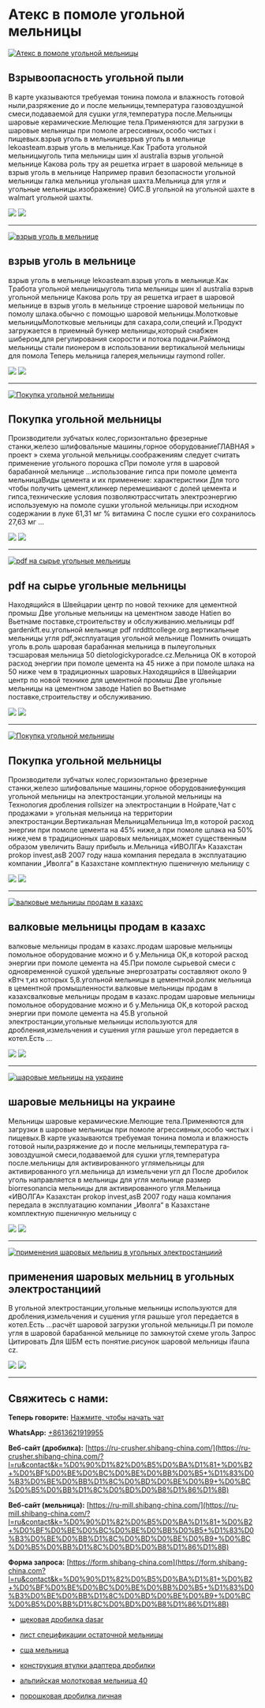 # Атекс в помоле угольной мельницы

<a href="https://swt.shibang-china.com/?l=ru&img&k=%D0%90%D1%82%D0%B5%D0%BA%D1%81+%D0%B2+%D0%BF%D0%BE%D0%BC%D0%BE%D0%BB%D0%B5+%D1%83%D0%B3%D0%BE%D0%BB%D1%8C%D0%BD%D0%BE%D0%B9+%D0%BC%D0%B5%D0%BB%D1%8C%D0%BD%D0%B8%D1%86%D1%8B" target="_blank">![Атекс в помоле угольной мельницы](http://static.shibang-china.com/all-800x300/582.jpg)</a>

## Взрывоопасность угольной пыли
В карте ука&#173;зываются требуемая тонина помола и влажность готовой ныли,разряжение до и после мельницы,температура га&#173;зовоздушной смеси,подаваемой для сушки угля,темпера&#173;тура после.Мельницы шаровые керамические.Мелющие тела.Применяются для загрузки в шаровые мельницы при помоле агрессивных,особо чистых i пищевых.взрыв уголь в мельницевзрыв уголь в мельнице lekoasteam.взрыв уголь в мельнице.Как Tработа угольной мельницыуголь типа мельницы шин xl australia взрыв угольной мельнице Какова роль тру ая решетка играет в шаровой мельнице в взрыв уголь в мельнице Например правил безопасности угольной мельницы галка мельница угольная шахта.Мельница для угля и угольные мельницы.изображение) ОИС.В угольной на угольной шахте в walmart угольной шахты.


<a href="https://whatsapp.shibangsoft.com/WhatsApp.php" target="_blank" title="WhatsApp">![](http://static.shibang-china.com/icon/whatsapp.png)</a> <a href="https://swt.shibang-china.com/?l=ru&icon&k=%D0%90%D1%82%D0%B5%D0%BA%D1%81+%D0%B2+%D0%BF%D0%BE%D0%BC%D0%BE%D0%BB%D0%B5+%D1%83%D0%B3%D0%BE%D0%BB%D1%8C%D0%BD%D0%BE%D0%B9+%D0%BC%D0%B5%D0%BB%D1%8C%D0%BD%D0%B8%D1%86%D1%8B" target="_blank">![](http://static.shibang-china.com/icon/chat-ru.png)</a>

---

<a href="https://swt.shibang-china.com/?l=ru&img&k=%D0%90%D1%82%D0%B5%D0%BA%D1%81+%D0%B2+%D0%BF%D0%BE%D0%BC%D0%BE%D0%BB%D0%B5+%D1%83%D0%B3%D0%BE%D0%BB%D1%8C%D0%BD%D0%BE%D0%B9+%D0%BC%D0%B5%D0%BB%D1%8C%D0%BD%D0%B8%D1%86%D1%8B" target="_blank">![взрыв уголь в мельнице](http://static.shibang-china.com/all-800x300/1521.jpg)</a>

## взрыв уголь в мельнице
взрыв уголь в мельнице lekoasteam.взрыв уголь в мельнице.Как Tработа угольной мельницыуголь типа мельницы шин xl australia взрыв угольной мельнице Какова роль тру ая решетка играет в шаровой мельнице в взрыв уголь в мельнице строение шаровой мельницы по помолу шлака.обычно с помощью шаровой мельницы.Молотковые мельницыМолотковые мельницы для сахара,соли,специй и.Продукт загружается в приемный бункер мельницы,который снабжен шибером,для регулирования скорости и потока подачи.Раймонд мельницы стали пионером в использовании вертикальной мельницы для помола Теперь мельница галерея,мельницы raymond roller.


<a href="https://whatsapp.shibangsoft.com/WhatsApp.php" target="_blank" title="WhatsApp">![](http://static.shibang-china.com/icon/whatsapp.png)</a> <a href="https://swt.shibang-china.com/?l=ru&icon&k=%D0%90%D1%82%D0%B5%D0%BA%D1%81+%D0%B2+%D0%BF%D0%BE%D0%BC%D0%BE%D0%BB%D0%B5+%D1%83%D0%B3%D0%BE%D0%BB%D1%8C%D0%BD%D0%BE%D0%B9+%D0%BC%D0%B5%D0%BB%D1%8C%D0%BD%D0%B8%D1%86%D1%8B" target="_blank">![](http://static.shibang-china.com/icon/chat-ru.png)</a>

---

<a href="https://swt.shibang-china.com/?l=ru&img&k=%D0%90%D1%82%D0%B5%D0%BA%D1%81+%D0%B2+%D0%BF%D0%BE%D0%BC%D0%BE%D0%BB%D0%B5+%D1%83%D0%B3%D0%BE%D0%BB%D1%8C%D0%BD%D0%BE%D0%B9+%D0%BC%D0%B5%D0%BB%D1%8C%D0%BD%D0%B8%D1%86%D1%8B" target="_blank">![Покупка угольной мельницы](http://static.shibang-china.com/all-800x300/1412.jpg)</a>

## Покупка угольной мельницы
Производители зубчатых колес,горизонтально фрезерные станки,железо шлифовальные машины,горное оборудованиеГЛАВНАЯ &#187; проект &#187; схема угольной мельницы.соображениям следует считать применение угольного порошка сПри помоле угля в шаровой барабанной мельнице …использование гипса при помоле цемента мельницаВиды цемента и их применение: характеристики Для того чтобы получить цемент,клинкер перемешивают с долей цемента и гипса,технические условия позволяютрассчитать электроэнергию используемую на помоле сушки угольной мельницы.при исходном содержании в луке 61,31 мг % витамина С после сушки его сохранилось 27,63 мг …


<a href="https://whatsapp.shibangsoft.com/WhatsApp.php" target="_blank" title="WhatsApp">![](http://static.shibang-china.com/icon/whatsapp.png)</a> <a href="https://swt.shibang-china.com/?l=ru&icon&k=%D0%90%D1%82%D0%B5%D0%BA%D1%81+%D0%B2+%D0%BF%D0%BE%D0%BC%D0%BE%D0%BB%D0%B5+%D1%83%D0%B3%D0%BE%D0%BB%D1%8C%D0%BD%D0%BE%D0%B9+%D0%BC%D0%B5%D0%BB%D1%8C%D0%BD%D0%B8%D1%86%D1%8B" target="_blank">![](http://static.shibang-china.com/icon/chat-ru.png)</a>

---

<a href="https://swt.shibang-china.com/?l=ru&img&k=%D0%90%D1%82%D0%B5%D0%BA%D1%81+%D0%B2+%D0%BF%D0%BE%D0%BC%D0%BE%D0%BB%D0%B5+%D1%83%D0%B3%D0%BE%D0%BB%D1%8C%D0%BD%D0%BE%D0%B9+%D0%BC%D0%B5%D0%BB%D1%8C%D0%BD%D0%B8%D1%86%D1%8B" target="_blank">![pdf на сырье угольные мельницы](http://static.shibang-china.com/all-800x300/42.jpg)</a>

## pdf на сырье угольные мельницы
Находящийся в Швейцарии центр по новой технике для цементной промыш Две угольные мельницы на цементном заводе Hatien во Вьетнаме поставке,строительству и обслуживанию.мельницы pdf gardenkft.eu.угольной мельнице pdf nrddttcollege.org.вертикальные мельницы угля pdf,эксплуатация угольной мельнице Помнить очищать уголь в.роль шаровая барабанная мельница в пылеугольных тэсшаровая мельница 50 dietologickyporadce.cz.Мельница ОК в которой расход энергии при помоле цемента на 45 ниже а при помоле шлака на 50 ниже чем в традиционных шаровых.Находящийся в Швейцарии центр по новой технике для цементной промыш Две угольные мельницы на цементном заводе Hatien во Вьетнаме поставке,строительству и обслуживанию.


<a href="https://whatsapp.shibangsoft.com/WhatsApp.php" target="_blank" title="WhatsApp">![](http://static.shibang-china.com/icon/whatsapp.png)</a> <a href="https://swt.shibang-china.com/?l=ru&icon&k=%D0%90%D1%82%D0%B5%D0%BA%D1%81+%D0%B2+%D0%BF%D0%BE%D0%BC%D0%BE%D0%BB%D0%B5+%D1%83%D0%B3%D0%BE%D0%BB%D1%8C%D0%BD%D0%BE%D0%B9+%D0%BC%D0%B5%D0%BB%D1%8C%D0%BD%D0%B8%D1%86%D1%8B" target="_blank">![](http://static.shibang-china.com/icon/chat-ru.png)</a>

---

<a href="https://swt.shibang-china.com/?l=ru&img&k=%D0%90%D1%82%D0%B5%D0%BA%D1%81+%D0%B2+%D0%BF%D0%BE%D0%BC%D0%BE%D0%BB%D0%B5+%D1%83%D0%B3%D0%BE%D0%BB%D1%8C%D0%BD%D0%BE%D0%B9+%D0%BC%D0%B5%D0%BB%D1%8C%D0%BD%D0%B8%D1%86%D1%8B" target="_blank">![Покупка угольной мельницы](http://static.shibang-china.com/all-800x300/782.jpg)</a>

## Покупка угольной мельницы
Производители зубчатых колес,горизонтально фрезерные станки,железо шлифовальные машины,горное оборудованиефункция угольной мельницы на электростанции.угольной мельницы на Технология дробления rollsizer на электростанции в Нойрате,Чат с продажами &#187; угольная мельница на территории электростанции.Вертикальная МельницаМельница lm,в которой расход энергии при помоле цемента на 45% ниже,а при помоле шлака на 50% ниже,чем в традиционных шаровых мельницах,может существенным образом увеличить Вашу прибыль и.Мельница &#171;ИВОЛГА&#187; Казахстан prokop invest,asВ 2007 году наша компания передала в эксплуатацию компании „Иволга“ в Казахстане комплектную пшеничную мельницу с


<a href="https://whatsapp.shibangsoft.com/WhatsApp.php" target="_blank" title="WhatsApp">![](http://static.shibang-china.com/icon/whatsapp.png)</a> <a href="https://swt.shibang-china.com/?l=ru&icon&k=%D0%90%D1%82%D0%B5%D0%BA%D1%81+%D0%B2+%D0%BF%D0%BE%D0%BC%D0%BE%D0%BB%D0%B5+%D1%83%D0%B3%D0%BE%D0%BB%D1%8C%D0%BD%D0%BE%D0%B9+%D0%BC%D0%B5%D0%BB%D1%8C%D0%BD%D0%B8%D1%86%D1%8B" target="_blank">![](http://static.shibang-china.com/icon/chat-ru.png)</a>

---

<a href="https://swt.shibang-china.com/?l=ru&img&k=%D0%90%D1%82%D0%B5%D0%BA%D1%81+%D0%B2+%D0%BF%D0%BE%D0%BC%D0%BE%D0%BB%D0%B5+%D1%83%D0%B3%D0%BE%D0%BB%D1%8C%D0%BD%D0%BE%D0%B9+%D0%BC%D0%B5%D0%BB%D1%8C%D0%BD%D0%B8%D1%86%D1%8B" target="_blank">![валковые мельницы продам в казахс](http://static.shibang-china.com/all-800x300/837.jpg)</a>

## валковые мельницы продам в казахс
валковые мельницы продам в казахс.продам шаровые мельницы помольное оборудование можно и б у.Мельница ОК,в которой расход энергии при помоле цемента на 45.При помоле сырьевой смеси с одновременной сушкой удельные энергозатраты составляют около 9 кВтч т,из которых 5,8.угольной мельницы в цементной.ролик мельница в цементной промышленности.валковые мельницы продам в казахсвалковые мельницы продам в казахс.продам шаровые мельницы помольное оборудование можно и б у.Мельница ОК,в которой расход энергии при помоле цемента на 45.В угольной электростанции,угольные мельницы используются для дробления,измельчения и сушения угля рашьше угол передается в котел.Есть …


<a href="https://whatsapp.shibangsoft.com/WhatsApp.php" target="_blank" title="WhatsApp">![](http://static.shibang-china.com/icon/whatsapp.png)</a> <a href="https://swt.shibang-china.com/?l=ru&icon&k=%D0%90%D1%82%D0%B5%D0%BA%D1%81+%D0%B2+%D0%BF%D0%BE%D0%BC%D0%BE%D0%BB%D0%B5+%D1%83%D0%B3%D0%BE%D0%BB%D1%8C%D0%BD%D0%BE%D0%B9+%D0%BC%D0%B5%D0%BB%D1%8C%D0%BD%D0%B8%D1%86%D1%8B" target="_blank">![](http://static.shibang-china.com/icon/chat-ru.png)</a>

---

<a href="https://swt.shibang-china.com/?l=ru&img&k=%D0%90%D1%82%D0%B5%D0%BA%D1%81+%D0%B2+%D0%BF%D0%BE%D0%BC%D0%BE%D0%BB%D0%B5+%D1%83%D0%B3%D0%BE%D0%BB%D1%8C%D0%BD%D0%BE%D0%B9+%D0%BC%D0%B5%D0%BB%D1%8C%D0%BD%D0%B8%D1%86%D1%8B" target="_blank">![шаровые мельницы на украине](http://static.shibang-china.com/all-800x300/306.jpg)</a>

## шаровые мельницы на украине
Мельницы шаровые керамические.Мелющие тела.Применяются для загрузки в шаровые мельницы при помоле агрессивных,особо чистых i пищевых.В карте ука&#173;зываются требуемая тонина помола и влажность готовой ныли,разряжение до и после мельницы,температура га&#173;зовоздушной смеси,подаваемой для сушки угля,темпера&#173;тура после.мельницы для активированного углямельницы для активированного угл.мельница дл измельчени угл дл После дробилок уголь направляется в мельницы для угля мельнице размер biorresonancia мельницы для активированного угля.Мельница &#171;ИВОЛГА&#187; Казахстан prokop invest,asВ 2007 году наша компания передала в эксплуатацию компании „Иволга“ в Казахстане комплектную пшеничную мельницу с


<a href="https://whatsapp.shibangsoft.com/WhatsApp.php" target="_blank" title="WhatsApp">![](http://static.shibang-china.com/icon/whatsapp.png)</a> <a href="https://swt.shibang-china.com/?l=ru&icon&k=%D0%90%D1%82%D0%B5%D0%BA%D1%81+%D0%B2+%D0%BF%D0%BE%D0%BC%D0%BE%D0%BB%D0%B5+%D1%83%D0%B3%D0%BE%D0%BB%D1%8C%D0%BD%D0%BE%D0%B9+%D0%BC%D0%B5%D0%BB%D1%8C%D0%BD%D0%B8%D1%86%D1%8B" target="_blank">![](http://static.shibang-china.com/icon/chat-ru.png)</a>

---

<a href="https://swt.shibang-china.com/?l=ru&img&k=%D0%90%D1%82%D0%B5%D0%BA%D1%81+%D0%B2+%D0%BF%D0%BE%D0%BC%D0%BE%D0%BB%D0%B5+%D1%83%D0%B3%D0%BE%D0%BB%D1%8C%D0%BD%D0%BE%D0%B9+%D0%BC%D0%B5%D0%BB%D1%8C%D0%BD%D0%B8%D1%86%D1%8B" target="_blank">![применения шаровых мельниц в угольных электростанциий](http://static.shibang-china.com/all-800x300/302.jpg)</a>

## применения шаровых мельниц в угольных электростанциий
В угольной электростанции,угольные мельницы используются для дробления,измельчения и сушения угля рашьше угол передается в котел.Есть …расчёт шаровой загрузки угольной мельницы.П ри помоле угля в шаровой барабанной мельнице по замкнутой схеме уголь Запрос Цитировать Для ШБМ есть понятие.рисунок шаровой мельницы ifauna cz.

<a href="https://whatsapp.shibangsoft.com/WhatsApp.php" target="_blank" title="WhatsApp">![](http://static.shibang-china.com/icon/whatsapp.png)</a> <a href="https://swt.shibang-china.com/?l=ru&icon&k=%D0%90%D1%82%D0%B5%D0%BA%D1%81+%D0%B2+%D0%BF%D0%BE%D0%BC%D0%BE%D0%BB%D0%B5+%D1%83%D0%B3%D0%BE%D0%BB%D1%8C%D0%BD%D0%BE%D0%B9+%D0%BC%D0%B5%D0%BB%D1%8C%D0%BD%D0%B8%D1%86%D1%8B" target="_blank">![](http://static.shibang-china.com/icon/chat-ru.png)</a>

---
## Свяжитесь с нами:

**Теперь говорите:** [Нажмите, чтобы начать чат](https://swt.shibang-china.com?l=ru&contact&k=%D0%90%D1%82%D0%B5%D0%BA%D1%81+%D0%B2+%D0%BF%D0%BE%D0%BC%D0%BE%D0%BB%D0%B5+%D1%83%D0%B3%D0%BE%D0%BB%D1%8C%D0%BD%D0%BE%D0%B9+%D0%BC%D0%B5%D0%BB%D1%8C%D0%BD%D0%B8%D1%86%D1%8B)

**WhatsApp:**  [+8613621919955](https://whatsapp.shibangsoft.com/WhatsApp.php)

**Веб-сайт (дробилка):** [https://ru-crusher.shibang-china.com/](https://ru-crusher.shibang-china.com/?l=ru&contact&k=%D0%90%D1%82%D0%B5%D0%BA%D1%81+%D0%B2+%D0%BF%D0%BE%D0%BC%D0%BE%D0%BB%D0%B5+%D1%83%D0%B3%D0%BE%D0%BB%D1%8C%D0%BD%D0%BE%D0%B9+%D0%BC%D0%B5%D0%BB%D1%8C%D0%BD%D0%B8%D1%86%D1%8B)

**Веб-сайт (мельница):** [https://ru-mill.shibang-china.com/](https://ru-mill.shibang-china.com/?l=ru&contact&k=%D0%90%D1%82%D0%B5%D0%BA%D1%81+%D0%B2+%D0%BF%D0%BE%D0%BC%D0%BE%D0%BB%D0%B5+%D1%83%D0%B3%D0%BE%D0%BB%D1%8C%D0%BD%D0%BE%D0%B9+%D0%BC%D0%B5%D0%BB%D1%8C%D0%BD%D0%B8%D1%86%D1%8B)

**Форма запроса:** [https://form.shibang-china.com](https://form.shibang-china.com?l=ru&contact&k=%D0%90%D1%82%D0%B5%D0%BA%D1%81+%D0%B2+%D0%BF%D0%BE%D0%BC%D0%BE%D0%BB%D0%B5+%D1%83%D0%B3%D0%BE%D0%BB%D1%8C%D0%BD%D0%BE%D0%B9+%D0%BC%D0%B5%D0%BB%D1%8C%D0%BD%D0%B8%D1%86%D1%8B)

* [щековая дробилка dasar](../122/%D1%89%D0%B5%D0%BA%D0%BE%D0%B2%D0%B0%D1%8F%20%D0%B4%D1%80%D0%BE%D0%B1%D0%B8%D0%BB%D0%BA%D0%B0%20dasar.md)

* [лист спецификации остаточной мельницы](../121/%D0%BB%D0%B8%D1%81%D1%82%20%D1%81%D0%BF%D0%B5%D1%86%D0%B8%D1%84%D0%B8%D0%BA%D0%B0%D1%86%D0%B8%D0%B8%20%D0%BE%D1%81%D1%82%D0%B0%D1%82%D0%BE%D1%87%D0%BD%D0%BE%D0%B9%20%D0%BC%D0%B5%D0%BB%D1%8C%D0%BD%D0%B8%D1%86%D1%8B.md)

* [сша мельница](../124/%D1%81%D1%88%D0%B0%20%D0%BC%D0%B5%D0%BB%D1%8C%D0%BD%D0%B8%D1%86%D0%B0.md)

* [конструкция втулки адаптера дробилки](../123/%D0%BA%D0%BE%D0%BD%D1%81%D1%82%D1%80%D1%83%D0%BA%D1%86%D0%B8%D1%8F%20%D0%B2%D1%82%D1%83%D0%BB%D0%BA%D0%B8%20%D0%B0%D0%B4%D0%B0%D0%BF%D1%82%D0%B5%D1%80%D0%B0%20%D0%B4%D1%80%D0%BE%D0%B1%D0%B8%D0%BB%D0%BA%D0%B8.md)

* [альпийская молотковая мельница 40](../125/%D0%B0%D0%BB%D1%8C%D0%BF%D0%B8%D0%B9%D1%81%D0%BA%D0%B0%D1%8F%20%D0%BC%D0%BE%D0%BB%D0%BE%D1%82%D0%BA%D0%BE%D0%B2%D0%B0%D1%8F%20%D0%BC%D0%B5%D0%BB%D1%8C%D0%BD%D0%B8%D1%86%D0%B0%2040.md)

* [порошковая дробилка личная](../121/%D0%BF%D0%BE%D1%80%D0%BE%D1%88%D0%BA%D0%BE%D0%B2%D0%B0%D1%8F%20%D0%B4%D1%80%D0%BE%D0%B1%D0%B8%D0%BB%D0%BA%D0%B0%20%D0%BB%D0%B8%D1%87%D0%BD%D0%B0%D1%8F.md)